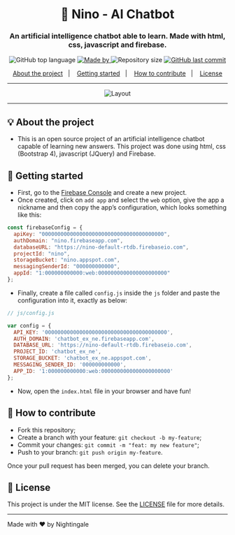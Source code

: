 <h1 align="center">💬 Nino - AI Chatbot</h1>
<h3 align="center">An artificial intelligence chatbot able to learn. Made with html, css, javascript and firebase.</h3>

<p align="center">
  <img alt="GitHub top language" src="https://img.shields.io/github/languages/top/nightingale-evening/chatbot_ex_ne?color=%23FF669D">
  
  <a href="https://www.linkedin.com/in/nightingale-evening/">
    <img alt="Made by" src="https://img.shields.io/badge/made%20by-nightingale%20eveing-%23FF669D">
  </a>
  
  <img alt="Repository size" src="https://img.shields.io/github/repo-size/nightingale-evening/chatbot_ex_ne?color=%23FF669D">
  
  <a href="https://github.com/nightingale-evening/chatbot_ex_ne/commits/master">
    <img alt="GitHub last commit" src="https://img.shields.io/github/last-commit/nightingale-evening/chatbot_ex_ne?color=%23FF669D">
  </a>
</p>

<p align="center">
  <a href="#-about-the-project">About the project</a>&nbsp;&nbsp;&nbsp;|&nbsp;&nbsp;&nbsp;
  <a href="#-getting-started">Getting started</a>&nbsp;&nbsp;&nbsp;|&nbsp;&nbsp;&nbsp;
  <a href="#-how-to-contribute">How to contribute</a>&nbsp;&nbsp;&nbsp;|&nbsp;&nbsp;&nbsp;
  <a href="#-license">License</a>
</p>

---

<p align="center">
  <img alt="Layout" src="https://user-images.githubusercontent.com/43749971/111331199-6c278600-864f-11eb-9548-a959db021f67.gif">
</p>

---

## 💡 About the project

- This is an open source project of an artificial intelligence chatbot capable of learning new answers. This project was done using html, css (Bootstrap 4), javascript (JQuery) and Firebase.

## 🚀 Getting started

- First, go to the [Firebase Console](https://console.firebase.google.com) and create a new project.
- Once created, click on `add app` and select the `web` option, give the app a nickname and then copy the app’s configuration, which looks something like this:
```javascript
const firebaseConfig = {
  apiKey: "000000000000000000000000000000000000000",
  authDomain: "nino.firebaseapp.com",
  databaseURL: "https://nino-default-rtdb.firebaseio.com",
  projectId: "nino",
  storageBucket: "nino.appspot.com",
  messagingSenderId: "000000000000",
  appId: "1:000000000000:web:0000000000000000000000"
};
```
- Finally, create a file called `config.js` inside the `js` folder and paste the configuration into it, exactly as below:
```javascript
// js/config.js

var config = {
  API_KEY: '000000000000000000000000000000000000000',
  AUTH_DOMAIN: 'chatbot_ex_ne.firebaseapp.com',
  DATABASE_URL: 'https://nino-default-rtdb.firebaseio.com',
  PROJECT_ID: 'chatbot_ex_ne',
  STORAGE_BUCKET: 'chatbot_ex_ne.appspot.com',
  MESSAGING_SENDER_ID: '000000000000',
  APP_ID: '1:000000000000:web:0000000000000000000000'
};
```
- Now, open the `index.html` file in your browser and have fun!

## 🤔 How to contribute

- Fork this repository;
- Create a branch with your feature: `git checkout -b my-feature`;
- Commit your changes: `git commit -m "feat: my new feature"`;
- Push to your branch: `git push origin my-feature`.

Once your pull request has been merged, you can delete your branch.

## 📝 License

This project is under the MIT license. See the [LICENSE](LICENSE.md) file for more details.

---

Made with ❤️ by Nightingale
